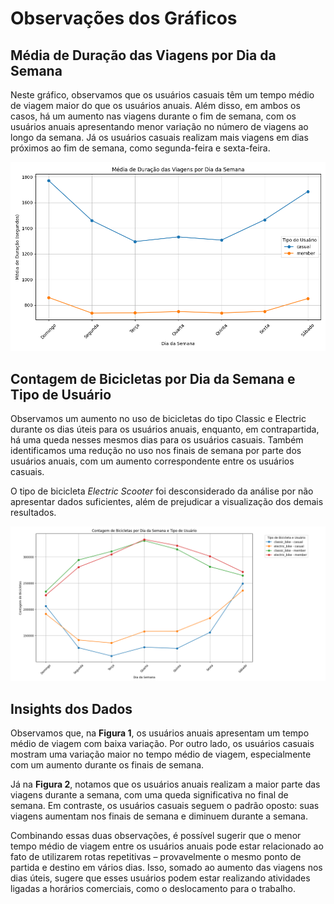 # Observações dos Gráficos

## Média de Duração das Viagens por Dia da Semana

Neste gráfico, observamos que os usuários casuais têm um tempo médio de viagem maior do que os usuários anuais. Além disso, em ambos os casos, há um aumento nas viagens durante o fim de semana, com os usuários anuais apresentando menor variação no número de viagens ao longo da semana. Já os usuários casuais realizam mais viagens em dias próximos ao fim de semana, como segunda-feira e sexta-feira.

![Figura 1](./Figure_1.png)

## Contagem de Bicicletas por Dia da Semana e Tipo de Usuário

Observamos um aumento no uso de bicicletas do tipo Classic e Electric durante os dias úteis para os usuários anuais, enquanto, em contrapartida, há uma queda nesses mesmos dias para os usuários casuais. Também identificamos uma redução no uso nos finais de semana por parte dos usuários anuais, com um aumento correspondente entre os usuários casuais.

O tipo de bicicleta *Electric Scooter* foi desconsiderado da análise por não apresentar dados suficientes, além de prejudicar a visualização dos demais resultados.

![Figura 2](./Figure_2.png)

## Insights dos Dados

Observamos que, na **Figura 1**, os usuários anuais apresentam um tempo médio de viagem com baixa variação. Por outro lado, os usuários casuais mostram uma variação maior no tempo médio de viagem, especialmente com um aumento durante os finais de semana.

Já na **Figura 2**, notamos que os usuários anuais realizam a maior parte das viagens durante a semana, com uma queda significativa no final de semana. Em contraste, os usuários casuais seguem o padrão oposto: suas viagens aumentam nos finais de semana e diminuem durante a semana.

Combinando essas duas observações, é possível sugerir que o menor tempo médio de viagem entre os usuários anuais pode estar relacionado ao fato de utilizarem rotas repetitivas – provavelmente o mesmo ponto de partida e destino em vários dias. Isso, somado ao aumento das viagens nos dias úteis, sugere que esses usuários podem estar realizando atividades ligadas a horários comerciais, como o deslocamento para o trabalho.

